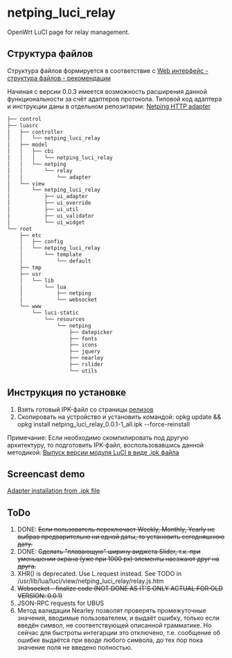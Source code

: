 # netping_luci_relay

OpenWrt LuCI page for relay management.

## Структура файлов

Структура файлов формируется в соответствие с [Web интерфейс - структура файлов - рекомендации](https://netping.atlassian.net/wiki/spaces/PROJ/pages/2728821288/Web+-+LuCI)

Начиная с версии 0.0.3 имеется возможность расширения данной функциональности за счёт адаптеров протокола. Типовой код адаптера и инструкции даны в отдельном репозитарии: [Netping HTTP adapter](https://github.com/antoncom/netping_luci_relay_adapter_http)

```bash
├── control
├── luasrc
│   ├── controller
│   │   └── netping_luci_relay
│   ├── model
│   │   ├── cbi
│   │   │   └── netping_luci_relay
│   │   └── netping
│   │       └── relay
│   │           └── adapter
│   └── view
│       └── netping_luci_relay
│           ├── ui_adapter
│           ├── ui_override
│           ├── ui_util
│           ├── ui_validator
│           └── ui_widget
└── root
    ├── etc
    │   ├── config
    │   └── netping_luci_relay
    │       └── template
    │           └── default
    ├── tmp
    ├── usr
    │   └── lib
    │       └── lua
    │           ├── netping
    │           └── websocket
    └── www
        └── luci-static
            └── resources
                └── netping
                    ├── datepicker
                    ├── fonts
                    ├── icons
                    ├── jquery
                    ├── nearley
                    ├── rslider
                    └── utils

```

## Инструкция по установке

1. Взять готовый IPK-файл со страницы [релизов](https://github.com/Netping/netping_luci_relay/releases)
2. Скопировать на устройство и установить командой:
opkg update && opkg install netping_luci_relay_0.0.1-1_all.ipk --force-reinstall

Примечание: Если необходимо скомпилировать под другую архитектуру, то подготовить IPK-файл, воспользовавшись данной методикой: [Выпуск версии модуля LuCI в виде .ipk файла](https://netping.atlassian.net/wiki/spaces/PROJ/pages/3194945556/LuCI+.ipk)


## Screencast demo

[Adapter installation from .ipk file](https://youtu.be/Qj2uZqPfCm4)

## ToDo

1. DONE: ~~Если пользователь переключает Weekly, Monthly, Yearly не выбрав предварительно ни одной даты, то установить сегодняшнюю дату.~~
2. DONE: ~~Сделать "плавающую" ширину виджета Slider, т.к. при уменьшении экрана (уже при 1000 px) элементы наезжают друг на друга.~~
3. XHR() is deprecated. Use L.request instead. See TODO in /usr/lib/lua/luci/view/netping_luci_relay/relay.js.htm
4. ~~Websocket - finalize code (NOT DONE AS IT'S ONLY ACTUAL FOR OLD VERSION: 0.0.1)~~
5. JSON-RPC requests for UBUS
6. Метод валидации Nearley позволят проверять промежуточные значения, вводимые пользователем, и выдаёт ошибку, только если введён символ, не соответствующей описанной грамматике. Но сейчас для быстроты интегарции это отключено, т.е. сообщение об ошибке выдаётся при вводе любого символа, до тех пор пока значение поля не введено полностью.
